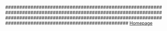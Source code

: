 
















#################################################################################################################################################################################################################### [Homepage](https://majida-hatamleh.github.io/reading-notes.html)
